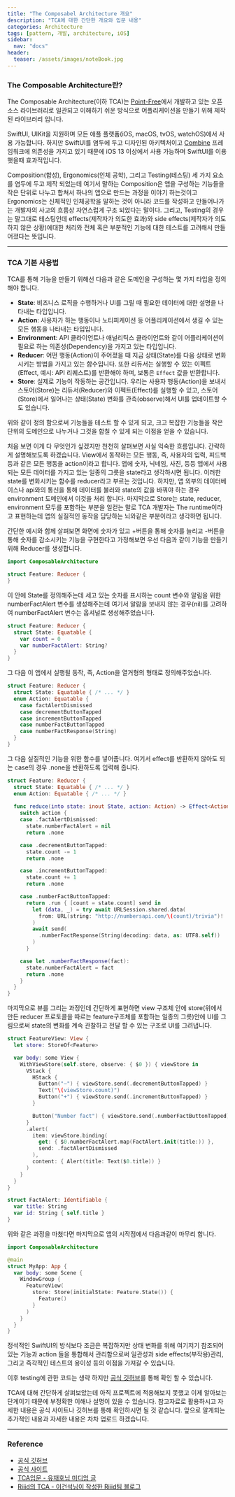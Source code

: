 ```yaml
---
title: "The Composabel Architecture 개요"
description: "TCA에 대한 간단한 개요와 입문 내용"
categories: Architecture
tags: [pattern, 개발, architecture, iOS]
sidebar: 
  nav: "docs"
header:
  teaser: /assets/images/noteBook.jpg
---
```


### The Composable Architecture란?
The Composable Architecture(이하 TCA)는 [Point-Free](https://www.pointfree.co/collections/composable-architecture)에서 개발하고 있는 오픈소스 라이브러리로 일관되고 이해하기 쉬운 방식으로 어플리케이션을 만들기 위해 제작된 라이브러리 입니다. 

 SwiftUI, UIKit을 지원하며 모든 애플 플랫폼(iOS, macOS, tvOS, watchOS)에서 사용 가능합니다. 하지만 SwiftUI를 염두에 두고 디자인된 아키텍처이고 [Combine](https://developer.apple.com/documentation/combine) 프레임워크에 의존성을 가지고 있기 때문에 iOS 13 이상에서 사용 가능하며 SwiftUI를 이용햇을때 효과적입니다. 
 
 Composition(합성), Ergonomics(인체 공학), 그리고 Testing(테스팅)  세 가지 요소를 염두에 두고 제작 되었는데 여기서 말하는 Composition은 앱을 구성하는 기능들을 작은 단위로 나누고 합쳐서 하나의 앱으로 만드는 과정을 이야기 하는것이고 Ergonomics는 신체적인 인체공학을 말하는 것이 아니라 코드를 작성하고 만들어나가는 개발자의 사고의 흐름상 자연스럽게 구조 되었다는 말이다. 그리고, Testing의 경우는 말그대로 테스팅인데 effects(제작자가 의도한 효과)와 side effects(제작자가 의도하지 않은 상황)에대한 처리와 전체 혹은 부분적인 기능에 대한 테스트를 고려해서 만들어졌다는 뜻입니다.

---
### TCA 기본 사용법

TCA를 통해 기능을 만들기 위해선 다음과 같은 도메인을 구성하는 몇 가지 타입을 정의해야 합니다.

- **State**: 비즈니스 로직을 수행하거나 UI를 그릴 때 필요한 데이터에 대한 설명을 나타내는 타입입니다.
- **Action**: 사용자가 하는 행동이나 노티피케이션 등 어플리케이션에서 생길 수 있는 모든 행동을 나타내는 타입입니다.
- **Environment**: API 클라이언트나 애널리틱스 클라이언트와 같이 어플리케이션이 필요로 하는 의존성(Dependency)을 가지고 있는 타입입니다.
- **Reducer**: 어떤 행동(Action)이 주어졌을 때 지금 상태(State)를 다음 상태로 변화시키는 방법을 가지고 있는 함수입니다. 또한 리듀서는 실행할 수 있는 이펙트(Effect, 예시: API 리퀘스트)를 반환해야 하며, 보통은 `Effect` 값을 반환합니다.
- **Store**: 실제로 기능이 작동하는 공간입니다. 우리는 사용자 행동(Action)을 보내서 스토어(Store)는 리듀서(Reducer)와 이펙트(Effect)를 실행할 수 있고, 스토어(Store)에서 일어나는 상태(State) 변화를 관측(observe)해서 UI를 업데이트할 수도 있습니다.

위와 같이 정의 함으로써 기능들을 테스트 할 수 있게 되고, 크고 복잡한 기능들을 작은 단위의 도메인으로 나누거나 그것을 합칠 수 있게 되는 이점을 얻을 수 있습니다.

처음 보면 이게 다 무엇인가 싶겠지만 천천히 살펴보면 사실 익숙한 흐름입니다. 간략하게 설명해보도록 하겠습니다. View에서 동작하는 모든 행동, 즉, 사용자의 입력, 피드백 등과 같은 모든 행동을 action이라고 합니다. 앱에 숫자, 닉네임, 사진, 등등 앱에서 사용되는 모든 데이터를 가지고 있는 일종의 그릇을 state라고 생각하시면 됩니다. 이러한 state를 변화시키는 함수를 reducer라고 부르는 것입니다. 하지만, 앱 외부의 데이터베이스나 api와의 통신을 통해 데이터를 불러와 state의 값을 바꿔야 하는 경우 environment 도메인에서 이것을 처리 합니다. 마지막으로 Store는 state, reducer, environment 모두를 포함하는 부분을 일컫는 말로 TCA 개발자는 The runtime이라고 표현하는데 앱의 실질적인 동작을 담당하는 뇌와같은 부분이라고 생각하면 됩니다.

간단한 예시와 함께 살펴보면 화면에 숫자가 있고 +버튼을 통해 숫자를 늘리고 -버튼을 통해 숫자를 감소시키는 기능을 구현한다고 가정해보면 우선 다음과 같이 기능을 만들기 위해 Reducer를 생성합니다.
```swift
import ComposableArchitecture

struct Feature: Reducer {
}
```

이 안에 State를 정의해주는데 세고 있는 숫자를 표시하는 count 변수와 알림을 위한 numberFactAlert 변수를 생성해주는데 여기서 알람을 보내지 않는 경우(nil)를 고려하여 numberFactAlert 변수는 옵셔널로 생성해주었습니다.
```swift
struct Feature: Reducer {
  struct State: Equatable {
    var count = 0
    var numberFactAlert: String?
  }
}
```

그 다음 이 앱에서 실행될 동작, 즉, Action을 열거형의 형태로 정의해주었습니다.
```swift
struct Feature: Reducer {
  struct State: Equatable { /* ... */ }
  enum Action: Equatable {
    case factAlertDismissed
    case decrementButtonTapped
    case incrementButtonTapped
    case numberFactButtonTapped
    case numberFactResponse(String)
  }
}
```

그 다음 실질적인 기능을 위한 함수를 넣어줍니다. 여기서 effect를 반환하지 않아도 되는 case의 경우 .none을 반환하도록 입력해 줍니다.
```swift
struct Feature: Reducer {
  struct State: Equatable { /* ... */ }
  enum Action: Equatable { /* ... */ }
  
  func reduce(into state: inout State, action: Action) -> Effect<Action> {
    switch action {
    case .factAlertDismissed:
      state.numberFactAlert = nil
      return .none

    case .decrementButtonTapped:
      state.count -= 1
      return .none

    case .incrementButtonTapped:
      state.count += 1
      return .none

    case .numberFactButtonTapped:
      return .run { [count = state.count] send in
        let (data, _) = try await URLSession.shared.data(
          from: URL(string: "http://numbersapi.com/\(count)/trivia")!
        )
        await send(
          .numberFactResponse(String(decoding: data, as: UTF8.self))
        )
      }

    case let .numberFactResponse(fact):
      state.numberFactAlert = fact
      return .none
    }
  }
}
```

마지막으로 뷰를 그리는 과정인데 간단하게 표현하면  view 구조체 안에 store(위에서 만든 reducer 프로토콜을 따르는 feature구조체를 포함하는 일종의 그릇)안에 UI를 그림으로써 state의 변화를 계속 관찰하고 전달 할 수 있는 구조로 UI를 그려냅니다.

```swift
struct FeatureView: View {
  let store: StoreOf<Feature>

  var body: some View {
    WithViewStore(self.store, observe: { $0 }) { viewStore in
      VStack {
        HStack {
          Button("−") { viewStore.send(.decrementButtonTapped) }
          Text("\(viewStore.count)")
          Button("+") { viewStore.send(.incrementButtonTapped) }
        }

        Button("Number fact") { viewStore.send(.numberFactButtonTapped) }
      }
      .alert(
        item: viewStore.binding(
          get: { $0.numberFactAlert.map(FactAlert.init(title:)) },
          send: .factAlertDismissed
        ),
        content: { Alert(title: Text($0.title)) }
      )
    }
  }
}

struct FactAlert: Identifiable {
  var title: String
  var id: String { self.title }
}
```

위와 같은 과정을 마쳤다면 마지막으로 앱의 시작점에서 다음과같이 마무리 합니다.

```swift
import ComposableArchitecture

@main
struct MyApp: App {
  var body: some Scene {
    WindowGroup {
      FeatureView(
        store: Store(initialState: Feature.State()) {
          Feature()
        }
      )
    }
  }
}
```

정석적인 SwiftUI의 방식보다 조금은 복잡하지만 상태 변화를 위해 여기저기 참조되어 있는 기능과 action 들을 통합해서 관리함으로써 일관성과 side effects(부작용)관리, 그리고 즉각적인 테스트의 용이성 등의 이점을 가져갈 수 있습니다. 

이후 testing에 관한 코드는 생략 하지만 [공식 깃허브](https://github.com/pointfreeco/swift-composable-architecture#what-is-the-composable-architecture)를 통해 확인 할 수 있습니다.

TCA에 대해 간단하게 살펴보았는데 아직 프로젝트에 적용해보지 못했고 이제 알아보는 단계이기 때문에 부정확한 이해나 설명이 있을 수 있습니다. 참고자료로 활용하시고 자세한 내용은 공식 사이트나 깃허브를 통해 확인하시면 될 것 같습니다. 앞으로 알게되는 추가적인 내용과 자세한 내용은 차차 업로드 하겠습니다.

---
### Reference
- [공식 깃허브](https://github.com/pointfreeco/swift-composable-architecture#what-is-the-composable-architecture)
- [공식 사이트](https://www.pointfree.co/collections/composable-architecture)
- [TCA입문 - 유재호님 미디엄 글](https://medium.com/@Jager-yoo/swiftui-the-composable-architecture-tca-입문-95b69b8c6c16)
- [Riiid의 TCA - 이건석님이 작성한 Riiid팀 블로그](https://medium.com/riiid-teamblog-kr/riiid의-swift-composable-architecture-231a665e5f47)
